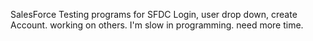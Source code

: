 SalesForce Testing programs for SFDC Login, user drop down, create Account.
working on others.
I'm slow in programming.
need more time.